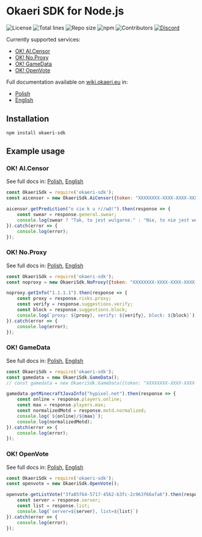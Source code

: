# Okaeri SDK for Node.js

![License](https://img.shields.io/github/license/OkaeriPoland/okaeri-sdk-node)
![Total lines](https://img.shields.io/tokei/lines/github/OkaeriPoland/okaeri-sdk-node)
![Repo size](https://img.shields.io/github/repo-size/OkaeriPoland/okaeri-sdk-node)
![npm](https://img.shields.io/npm/v/okaeri-sdk)
![Contributors](https://img.shields.io/github/contributors/OkaeriPoland/okaeri-sdk-node)
[![Discord](https://img.shields.io/discord/589089838200913930)](https://discord.gg/hASN5eX)

Currently supported services:
- [OK! AI.Censor](#ok-aicensor)
- [OK! No.Proxy](#ok-noproxy)
- [OK! GameData](#ok-gamedata)
- [OK! OpenVote](#ok-openvote)

Full documentation available on [wiki.okaeri.eu](https://wiki.okaeri.eu/) in:
- [Polish](https://wiki.okaeri.eu/pl/sdk/node)
- [English](https://wiki.okaeri.eu/en/sdk/node)

## Installation
```
npm install okaeri-sdk
```

## Example usage
### OK! AI.Censor
See full docs in: [Polish](https://wiki.okaeri.eu/pl/sdk/node#ok-aicensor), [English](https://wiki.okaeri.eu/en/sdk/node#ok-aicensor)
```javascript
const OkaeriSdk = require('okaeri-sdk');
const aicensor = new OkaeriSdk.AiCensor({token: "XXXXXXXX-XXXX-XXXX-XXXX-XXXXXXXXXXXX"});

aicensor.getPrediction("o cie k u r//w@!").then(response => {
    const swear = response.general.swear;
    console.log(swear ? "Tak, to jest wulgarne." : "Nie, to nie jest wulgarne");
}).catch(error => {
    console.log(error);
});
```

### OK! No.Proxy
See full docs in: [Polish](https://wiki.okaeri.eu/pl/sdk/node#ok-noproxy), [English](https://wiki.okaeri.eu/en/sdk/node#ok-noproxy)
```javascript
const OkaeriSdk = require('okaeri-sdk');
const noproxy = new OkaeriSdk.NoProxy({token: "XXXXXXXX-XXXX-XXXX-XXXX-XXXXXXXXXXXX"});

noproxy.getInfo("1.1.1.1").then(response => {
    const proxy = response.risks.proxy;
    const verify = response.suggestions.verify;
    const block = response.suggestions.block;
    console.log(`proxy: ${proxy}, verify: ${verify}, block: ${block}`);
}).catch(error => {
    console.log(error);
});
```

### OK! GameData
See full docs in: [Polish](https://wiki.okaeri.eu/pl/sdk/node#ok-gamedata), [English](https://wiki.okaeri.eu/en/sdk/node#ok-gamedata)
```javascript
const OkaeriSdk = require('okaeri-sdk');
const gamedata = new OkaeriSdk.GameData();
// const gamedata = new OkaeriSdk.GameData({token: "XXXXXXXX-XXXX-XXXX-XXXX-XXXXXXXXXXXX"}); // for paid users

gamedata.getMinecraftJavaInfo("hypixel.net").then(response => {
    const online = response.players.online;
    const max = response.players.max;
    const normalizedMotd = response.motd.normalized;
    console.log(`${online}/${max}`);
    console.log(normalizedMotd);
}).catch(error => {
    console.log(error);
});
```

### OK! OpenVote
See full docs in: [Polish](https://wiki.okaeri.eu/pl/sdk/node#ok-openvote), [English](https://wiki.okaeri.eu/en/sdk/node#ok-openvote)
```javascript
const OkaeriSdk = require('okaeri-sdk');
const openvote = new OkaeriSdk.OpenVote();

openvote.getListVote("3fa85f64-5717-4562-b3fc-2c963f66afa6").then(response => {
    const server = response.server;
    const list = response.list;
    console.log(`server=${server}, list=${list}`)    
}).catch(error => {
    console.log(error);
});
```
